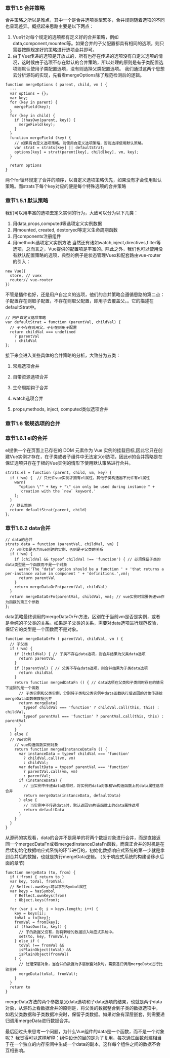 ### 章节1.5 合并策略
合并策略之所以是难点，其中一个是合并选项类型繁多，合并规则随着选项的不同也呈现差异。概括起来思路主要是以下两点：

1. Vue针对每个规定的选项都有定义好的合并策略，例如data,component,mounted等。如果合并的子父配置都具有相同的选项，则只需要按照规定好的策略进行选项合并即可。
2. 由于Vue传递的选项是开放式的，所有也存在传递的选项没有自定义选项的情况，这时候由于选项不存在默认的合并策略，所以处理的原则是有子类配置选项则默认使用子类配置选项，没有则选择父类配置选项。
我们通过这两个思想去分析源码的实现，先看看mergeOptions除了规范检测后的逻辑。

```
function mergeOptions ( parent, child, vm ) {
  ···
  var options = {};
  var key;
  for (key in parent) {
    mergeField(key);
  }
  for (key in child) {
    if (!hasOwn(parent, key)) {
      mergeField(key);
    }
  }
  function mergeField (key) {
    // 如果有自定义选项策略，则使用自定义选项策略，否则选择使用默认策略。
    var strat = strats[key] || defaultStrat; 
    options[key] = strat(parent[key], child[key], vm, key);
  }

  return options
}
```
两个for循环规定了合并的顺序，以自定义选项策略优先，如果没有才会使用默认策略。而strats下每个key对应的便是每个特殊选项的合并策略
### 章节1.5.1 默认策略
我们可以用丰富的选项去定义实例的行为，大致可以分为以下几类：

1. 用data,props,computed等选项定义实例数据 
2. 用mounted, created, destoryed等定义生命周期函数
3. 用components注册组件
4. 用methods选项定义实例方法
当然还有诸如watch,inject,directives,filter等选项，总而言之，Vue提供的配置项是丰富的。除此之外，我们也可以使用没有默认配置策略的选项，典型的例子是状态管理Vuex和配套路由vue-router的引入：

```
new Vue({
  store, // vuex
  router// vue-router
})
```
不管是插件也好，还是用户自定义的选项，他们的合并策略会遵循思路的第二点：子配置存在则取子配置，不存在则取父配置，即用子去覆盖父。。它的描述在defaultStrat中。

```
// 用户自定义选项策略
var defaultStrat = function (parentVal, childVal) {
  // 子不存在则用父，子存在则用子配置
  return childVal === undefined
    ? parentVal
    : childVal
};
```
接下来会进入某些具体的合并策略的分析，大致分为五类：

1. 常规选项合并

2. 自带资源选项合并

3. 生命周期钩子合并

4. watch选项合并

5. props,methods, inject, computed类似选项合并
### 章节1.6 常规选项的合并
### 章节1.6.1 el的合并
el提供一个在页面上已存在的 DOM 元素作为 Vue 实例的挂载目标,因此它只在创建Vue实例才存在，在子类或者子组件中无法定义el选项，因此el的合并策略是在保证选项只存在于根的Vue实例的情形下使用默认策略进行合并。

```
strats.el = function (parent, child, vm, key) {
  if (!vm) {  // 只允许vue实例才拥有el属性，其他子类构造器不允许有el属性
    warn(
      "option \"" + key + "\" can only be used during instance " +
      'creation with the `new` keyword.'
    );
  }
  // 默认策略
  return defaultStrat(parent, child)
};
```
### 章节1.6.2 data合并

```
// data的合并
strats.data = function (parentVal, childVal, vm) {
  // vm代表是否为Vue创建的实例，否则是子父类的关系
  if (!vm) {
    if (childVal && typeof childVal !== 'function') { // 必须保证子类的data类型是一个函数而不是一个对象
      warn('The "data" option should be a function ' + 'that returns a per-instance value in component ' + 'definitions.',vm);
      return parentVal
    }
    return mergeDataOrFn(parentVal, childVal)
  }
  return mergeDataOrFn(parentVal, childVal, vm); // vue实例时需要传递vm作为函数的第三个参数
};
```
data策略最终调用的mergeDataOrFn方法，区别在于当前vm是否是实例，或者是单纯的子父类的关系。如果是子父类的关系，需要对data选项进行规范校验，保证它的类型是一个函数而不是对象。

```
function mergeDataOrFn ( parentVal, childVal, vm ) {
  // 子父类
  if (!vm) {
    if (!childVal) { // 子类不存在data选项，则合并结果为父类data选项
      return parentVal
    }
    if (!parentVal) { // 父类不存在data选项，则合并结果为子类data选项
      return childVal
    }
    return function mergedDataFn () { // data选项在父类和子类同时存在的情况下返回的是一个函数
      // 子类实例和父类实例，分别将子类和父类实例中data函数执行后返回的对象传递给mergeData函数做数据合并
      return mergeData(
        typeof childVal === 'function' ? childVal.call(this, this) : childVal,
        typeof parentVal === 'function' ? parentVal.call(this, this) : parentVal
      )
    }
  } else {
  // Vue实例
    // vue构造函数实例对象
    return function mergedInstanceDataFn () {
      var instanceData = typeof childVal === 'function'
        ? childVal.call(vm, vm)
        : childVal;
      var defaultData = typeof parentVal === 'function'
        ? parentVal.call(vm, vm)
        : parentVal;
      if (instanceData) {
        // 当实例中传递data选项时，将实例的data对象和Vm构造函数上的data属性选项合并
        return mergeData(instanceData, defaultData)
      } else {
        // 当实例中不传递data时，默认返回Vm构造函数上的data属性选项
        return defaultData
      }
    }
  }
}
```
从源码的实现看，data的合并不是简单的将两个数据对象进行合并，而是直接返回一个mergedDataFn或者mergedInstanceDataFn函数，而真正合并的时机是在后续初始化数据响应式系统的环节进行的，初始化数据响应式系统的第一步就是拿到合并后的数据，也就是执行mergeData逻辑。 (关于响应式系统的构建请移步后面的章节)
```
function mergeData (to, from) {
  if (!from) { return to }
  var key, toVal, fromVal;
  // Reflect.ownKeys可以拿到Symbol属性
  var keys = hasSymbol
    ? Reflect.ownKeys(from)
    : Object.keys(from);

  for (var i = 0; i < keys.length; i++) {
    key = keys[i];
    toVal = to[key];
    fromVal = from[key];
    if (!hasOwn(to, key)) {
      // 子的数据父没有，则将新增的数据加入响应式系统中。
      set(to, key, fromVal); 
    } else if (
      toVal !== fromVal &&
      isPlainObject(toVal) &&
      isPlainObject(fromVal)
    ) {
      // 处理深层对象，当合并的数据为多层嵌套对象时，需要递归调用mergeData进行比较合并
      mergeData(toVal, fromVal);
    }
  }
  return to
}
```
mergeData方法的两个参数是父data选项和子data选项的结果，也就是两个data对象，从源码上看数据合并的原则是，将父类的数据整合到子类的数据选项中， 如若父类数据和子类数据冲突时，保留子类数据。如果对象有深层嵌套，则需要递归调用mergeData进行数据合并。

最后回过头来思考一个问题，为什么Vue组件的data是一个函数，而不是一个对象呢？ 我觉得可以这样解释：组件设计的目的是为了复用，每次通过函数创建相当于在一个独立的内存空间中生成一个data的副本，这样每个组件之间的数据不会互相影响。